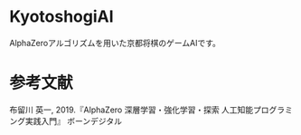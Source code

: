 # KyotoshogiAI
AlphaZeroアルゴリズムを用いた京都将棋のゲームAIです。

# 参考文献 
布留川 英一, 2019.『AlphaZero 深層学習・強化学習・探索 人工知能プログラミング実践入門』 ボーンデジタル

